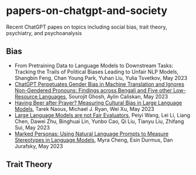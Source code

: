 # papers-on-chatgpt-and-society
Recent ChatGPT papes on topics including social bias, trait theory, psychiatry, and psychoanalysis

## Bias
- <a href="https://arxiv.org/abs/2305.08283"></a>From Pretraining Data to Language Models to Downstream Tasks: Tracking the Trails of Political Biases Leading to Unfair NLP Models, Shangbin Feng, Chan Young Park, Yuhan Liu, Yulia Tsvetkov, May 2023
- <a href="https://arxiv.org/abs/2305.10510">ChatGPT Perpetuates Gender Bias in Machine Translation and Ignores Non-Gendered Pronouns: Findings across Bengali and Five other Low-Resource Languages</a>, Sourojit Ghosh, Aylin Caliskan, May 2023
- <a href="https://arxiv.org/abs/2305.14456">Having Beer after Prayer? Measuring Cultural Bias in Large Language Models</a>, Tarek Naous, Michael J. Ryan, Wei Xu, May 2023
- <a href="https://arxiv.org/abs/2305.17926">Large Language Models are not Fair Evaluators</a>, Peiyi Wang, Lei Li, Liang Chen, Dawei Zhu, Binghuai Lin, Yunbo Cao, Qi Liu, Tianyu Liu, Zhifang Sui, May 2023
- <a href="https://arxiv.org/abs/2305.18189">Marked Personas: Using Natural Language Prompts to Measure Stereotypes in Language Models</a>, Myra Cheng, Esin Durmus, Dan Jurafsky, May 2023

## Trait Theory
